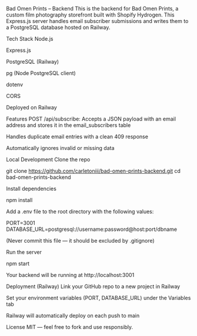 Bad Omen Prints – Backend
This is the backend for Bad Omen Prints, a custom film photography storefront built with Shopify Hydrogen. This Express.js server handles email subscriber submissions and writes them to a PostgreSQL database hosted on Railway.

Tech Stack
Node.js

Express.js

PostgreSQL (Railway)

pg (Node PostgreSQL client)

dotenv

CORS

Deployed on Railway

Features
POST /api/subscribe: Accepts a JSON payload with an email address and stores it in the email_subscribers table

Handles duplicate email entries with a clean 409 response

Automatically ignores invalid or missing data

Local Development
Clone the repo

git clone https://github.com/carletoniii/bad-omen-prints-backend.git
cd bad-omen-prints-backend

Install dependencies

npm install

Add a .env file to the root directory with the following values:

PORT=3001
DATABASE_URL=postgresql://username:password@host:port/dbname

(Never commit this file — it should be excluded by .gitignore)

Run the server

npm start

Your backend will be running at http://localhost:3001

Deployment (Railway)
Link your GitHub repo to a new project in Railway

Set your environment variables (PORT, DATABASE_URL) under the Variables tab

Railway will automatically deploy on each push to main

License
MIT — feel free to fork and use responsibly.